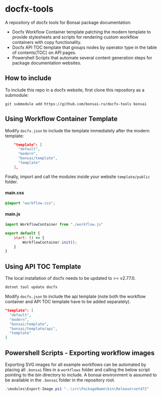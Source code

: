 # docfx-tools

A repository of docfx tools for Bonsai package documentation:
- Docfx Workflow Container template patching the modern template to provide stylesheets and scripts for rendering custom workflow containers with copy functionality. 
- Docfx API TOC template that groups nodes by operator type in the table of contents(TOC) on API pages.
- Powershell Scripts that automate several content generation steps for package documentation websites.

## How to include

To include this repo in a docfx website, first clone this repository as a submodule:

```
git submodule add https://github.com/bonsai-rx/docfx-tools bonsai
```

## Using Workflow Container Template

Modify `docfx.json` to include the template immediately after the modern template:

```json
    "template": [
      "default",
      "modern",
      "bonsai/template",
      "template"
    ],
```

Finally, import and call the modules inside your website `template/public` folder.

#### main.css
```css
@import "workflow.css";
```

#### main.js
```js
import WorkflowContainer from "./workflow.js"

export default {
    start: () => {
        WorkflowContainer.init();
    }
}
```
## Using API TOC Template

The local installation of docfx needs to be updated to >= v2.77.0.

```ps1
dotnet tool update docfx
```

Modify `docfx.json` to include the api template (note both the workflow container and API TOC template have to be added separately).

```json
"template": [
  "default",
  "modern",
  "bonsai/template", 
  "bonsai/template/api", 
  "template"
]
```

## Powershell Scripts - Exporting workflow images

Exporting SVG images for all example workflows can be automated by placing all `.bonsai` files in a `workflows` folder and calling the below script pointing to the bin directory to include. A bonsai environment is assumed to be available in the `.bonsai` folder in the repository root.

```ps1
.\modules\Export-Image.ps1 "..\src\PackageName\bin\Release\net472"
```
